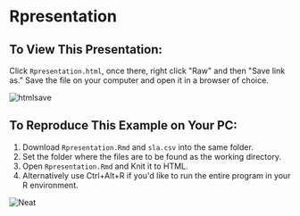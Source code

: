 # Rpresentation
## To View This Presentation:

Click `Rpresentation.html`, once there, right click "Raw" and then "Save link as." Save the file on your computer and open it in a browser of choice.

![htmlsave](https://user-images.githubusercontent.com/48805196/217977666-052de72e-2f53-430f-bc77-f84cc948e132.png)


## To Reproduce This Example on Your PC:

1. Download `Rpresentation.Rmd` and `sla.csv` into the same folder.
2. Set the folder where the files are to be found as the working directory.
3. Open `Rpresentation.Rmd` and Knit it to HTML.
  1. Alternatively use Ctrl+Alt+R if you'd like to run the entire program in your R environment.
 
![Neat](https://user-images.githubusercontent.com/48805196/217978562-c511d934-6fea-4402-8123-aa12aefa8434.png)

